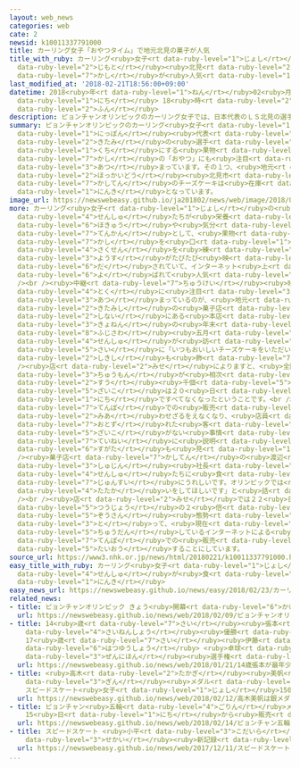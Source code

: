 ```yaml
---
layout: web_news
categories: web
cate: 2
newsid: k10011337791000
title: カーリング女子「おやつタイム」で地元北見の菓子が人気
title_with_ruby: カーリング<ruby>女子<rt data-ruby-level="1">じょし</rt></ruby>「おやつタイム」で<ruby>地元<rt
  data-ruby-level="2">じもと</rt></ruby><ruby>北見<rt data-ruby-level="2">きたみ</rt></ruby>の<ruby>菓子<rt
  data-ruby-level="7">かし</rt></ruby>が<ruby>人気<rt data-ruby-level="1">にんき</rt></ruby>
last_modified_at: '2018-02-21T18:56:00+09:00'
datetime: 2018<ruby>年<rt data-ruby-level="1">ねん</rt></ruby>02<ruby>月<rt data-ruby-level="1">がつ</rt></ruby>21<ruby>日<rt
  data-ruby-level="1">にち</rt></ruby> 18<ruby>時<rt data-ruby-level="2">じ</rt></ruby>56<ruby>分<rt
  data-ruby-level="2">ふん</rt></ruby>
description: ピョンチャンオリンピックのカーリング女子では、日本代表のＬＳ北見の選手たちがハーフタイムに口にする果物や菓子の「おやつ」にも注目が集まっています。その１つ、地元、北海道北見市の菓子店のチーズケーキは在庫がなくなるほどの人気となっています。
summary: ピョンチャンオリンピックのカーリング<ruby>女子<rt data-ruby-level="1">じょし</rt></ruby>では、<ruby>日本<rt
  data-ruby-level="1">にっぽん</rt></ruby><ruby>代表<rt data-ruby-level="3">だいひょう</rt></ruby>のＬＳ<ruby>北見<rt
  data-ruby-level="2">きたみ</rt></ruby>の<ruby>選手<rt data-ruby-level="4">せんしゅ</rt></ruby>たちがハーフタイムに<ruby>口<rt
  data-ruby-level="1">くち</rt></ruby>にする<ruby>果物<rt data-ruby-level="8">くだもの</rt></ruby>や<ruby>菓子<rt
  data-ruby-level="7">かし</rt></ruby>の「おやつ」にも<ruby>注目<rt data-ruby-level="3">ちゅうもく</rt></ruby>が<ruby>集<rt
  data-ruby-level="3">あつ</rt></ruby>まっています。その１つ、<ruby>地元<rt data-ruby-level="2">じもと</rt></ruby>、<ruby>北海道<rt
  data-ruby-level="2">ほっかいどう</rt></ruby><ruby>北見市<rt data-ruby-level="2">きたみし</rt></ruby>の<ruby>菓子店<rt
  data-ruby-level="7">かしてん</rt></ruby>のチーズケーキは<ruby>在庫<rt data-ruby-level="5">ざいこ</rt></ruby>がなくなるほどの<ruby>人気<rt
  data-ruby-level="1">にんき</rt></ruby>となっています。
image_url: https://newswebeasy.github.io/ja201802/news/web/image/2018/02/21/K10011337791_1802211835_1802211856_01_02.jpg
more: カーリング<ruby>女子<rt data-ruby-level="1">じょし</rt></ruby>の<ruby>中継<rt data-ruby-level="7">ちゅうけい</rt></ruby>では、ハーフタイムに<ruby>選手<rt
  data-ruby-level="4">せんしゅ</rt></ruby>たちが<ruby>栄養<rt data-ruby-level="4">えいよう</rt></ruby><ruby>補給<rt
  data-ruby-level="6">ほきゅう</rt></ruby>や<ruby>気分<rt data-ruby-level="2">きぶん</rt></ruby><ruby>転換<rt
  data-ruby-level="7">てんかん</rt></ruby>として、<ruby>果物<rt data-ruby-level="8">くだもの</rt></ruby>や<ruby>菓子<rt
  data-ruby-level="7">かし</rt></ruby>を<ruby>口<rt data-ruby-level="1">くち</rt></ruby>にしながら<ruby>作戦<rt
  data-ruby-level="4">さくせん</rt></ruby>を<ruby>練<rt data-ruby-level="3">ね</rt></ruby>る<ruby>様子<rt
  data-ruby-level="3">ようす</rt></ruby>がたびたび<ruby>映<rt data-ruby-level="6">うつ</rt></ruby>し<ruby>出<rt
  data-ruby-level="6">だ</rt></ruby>されていて、インターネット<ruby>上<rt data-ruby-level="1">じょう</rt></ruby>では「おやつタイム」などと<ruby>呼<rt
  data-ruby-level="6">よ</rt></ruby>ばれて<ruby>人気<rt data-ruby-level="1">にんき</rt></ruby>となっています。<br
  /><br /><ruby>中継<rt data-ruby-level="7">ちゅうけい</rt></ruby><ruby>映像<rt data-ruby-level="6">えいぞう</rt></ruby>をきっかけに<ruby>特<rt
  data-ruby-level="4">とく</rt></ruby>に<ruby>注目<rt data-ruby-level="3">ちゅうもく</rt></ruby>が<ruby>集<rt
  data-ruby-level="3">あつ</rt></ruby>まっているのが、<ruby>地元<rt data-ruby-level="2">じもと</rt></ruby>、<ruby>北見市<rt
  data-ruby-level="2">きたみし</rt></ruby>の<ruby>菓子店<rt data-ruby-level="7">かしてん</rt></ruby>のチーズケーキで、<ruby>市内<rt
  data-ruby-level="2">しない</rt></ruby>にある<ruby>本店<rt data-ruby-level="2">ほんてん</rt></ruby>には<ruby>去年<rt
  data-ruby-level="3">きょねん</rt></ruby>の<ruby>年末<rt data-ruby-level="4">ねんまつ</rt></ruby>、<ruby>藤澤<rt
  data-ruby-level="8">ふじさわ</rt></ruby><ruby>五月<rt data-ruby-level="8">さつき</rt></ruby><ruby>選手<rt
  data-ruby-level="4">せんしゅ</rt></ruby>が<ruby>訪<rt data-ruby-level="7">おとず</rt></ruby>れた<ruby>際<rt
  data-ruby-level="5">さい</rt></ruby>に「いつもおいしいチーズケーキをいただいてます」と<ruby>記<rt data-ruby-level="2">しる</rt></ruby>した<ruby>色紙<rt
  data-ruby-level="2">しきし</rt></ruby>も<ruby>飾<rt data-ruby-level="7">かざ</rt></ruby>られています。<br
  /><ruby>店<rt data-ruby-level="2">みせ</rt></ruby>によりますと、<ruby>全国<rt data-ruby-level="3">ぜんこく</rt></ruby>から<ruby>注文<rt
  data-ruby-level="3">ちゅうもん</rt></ruby>が<ruby>相次<rt data-ruby-level="3">あいつ</rt></ruby>いで、<ruby>数<rt
  data-ruby-level="2">すう</rt></ruby><ruby>千個<rt data-ruby-level="5">せんこ</rt></ruby>あった<ruby>在庫<rt
  data-ruby-level="5">ざいこ</rt></ruby>は２０<ruby>日<rt data-ruby-level="1">にち</rt></ruby>、１<ruby>日<rt
  data-ruby-level="1">にち</rt></ruby>ですべてなくなったということです。<br />このため２１<ruby>日<rt data-ruby-level="1">にち</rt></ruby>は<ruby>店舗<rt
  data-ruby-level="7">てんぽ</rt></ruby>での<ruby>販売<rt data-ruby-level="7">はんばい</rt></ruby>を<ruby>見合<rt
  data-ruby-level="2">みあ</rt></ruby>わせざるをえなくなり、<ruby>店員<rt data-ruby-level="3">てんいん</rt></ruby>が<ruby>訪<rt
  data-ruby-level="7">おとず</rt></ruby>れた<ruby>客<rt data-ruby-level="3">きゃく</rt></ruby>に<ruby>在庫<rt
  data-ruby-level="5">ざいこ</rt></ruby>がない<ruby>事情<rt data-ruby-level="5">じじょう</rt></ruby>を<ruby>丁寧<rt
  data-ruby-level="7">ていねい</rt></ruby>に<ruby>説明<rt data-ruby-level="4">せつめい</rt></ruby>する<ruby>姿<rt
  data-ruby-level="6">すがた</rt></ruby>も<ruby>見<rt data-ruby-level="1">み</rt></ruby>られました。<br
  /><ruby>菓子店<rt data-ruby-level="7">かしてん</rt></ruby>の<ruby>渡辺<rt data-ruby-level="8">わたなべ</rt></ruby><ruby>主人<rt
  data-ruby-level="3">しゅじん</rt></ruby><ruby>社長<rt data-ruby-level="2">しゃちょう</rt></ruby>は「<ruby>選手<rt
  data-ruby-level="4">せんしゅ</rt></ruby>たちに<ruby>食<rt data-ruby-level="2">た</rt></ruby>べてもらっているのは<ruby>純粋<rt
  data-ruby-level="7">じゅんすい</rt></ruby>にうれしいです。オリンピックでは<ruby>悔<rt data-ruby-level="7">く</rt></ruby>いのない<ruby>戦<rt
  data-ruby-level="4">たたか</rt></ruby>いをしてほしいです」と<ruby>話<rt data-ruby-level="2">はな</rt></ruby>していました。<br
  /><br /><ruby>店<rt data-ruby-level="2">みせ</rt></ruby>では２２<ruby>日<rt data-ruby-level="1">にち</rt></ruby>から<ruby>通常<rt
  data-ruby-level="5">つうじょう</rt></ruby>の２<ruby>倍<rt data-ruby-level="3">ばい</rt></ruby>の<ruby>増産<rt
  data-ruby-level="5">ぞうさん</rt></ruby><ruby>態勢<rt data-ruby-level="5">たいせい</rt></ruby>を<ruby>取<rt
  data-ruby-level="3">と</rt></ruby>って、<ruby>現在<rt data-ruby-level="5">げんざい</rt></ruby><ruby>中断<rt
  data-ruby-level="5">ちゅうだん</rt></ruby>しているインターネットによる<ruby>注文<rt data-ruby-level="3">ちゅうもん</rt></ruby>や<ruby>店舗<rt
  data-ruby-level="7">てんぽ</rt></ruby>での<ruby>販売<rt data-ruby-level="7">はんばい</rt></ruby>に<ruby>対応<rt
  data-ruby-level="5">たいおう</rt></ruby>することにしています。
source_url: https://www3.nhk.or.jp/news/html/20180221/k10011337791000.html
easy_title_with_ruby: カーリング<ruby>女子<rt data-ruby-level="1">じょし</rt></ruby> <ruby>選手<rt
  data-ruby-level="4">せんしゅ</rt></ruby>が<ruby>食<rt data-ruby-level="2">た</rt></ruby>べているチーズケーキが<ruby>人気<rt
  data-ruby-level="1">にんき</rt></ruby>
easy_news_url: https://newswebeasy.github.io/news/easy/2018/02/23/カーリング女子-選手が食べているチーズケーキが人気
related_news:
- title: ピョンチャンオリンピック きょう<ruby>開幕<rt data-ruby-level="6">かいまく</rt></ruby>
  url: https://newswebeasy.github.io/news/web/2018/02/09/ピョンチャンオリンピック-きょう開幕
- title: 14<ruby>歳<rt data-ruby-level="7">さい</rt></ruby><ruby>張本<rt data-ruby-level="5">ちょうほん</rt></ruby>が<ruby>最年少<rt
    data-ruby-level="4">さいねんしょう</rt></ruby><ruby>優勝<rt data-ruby-level="6">ゆうしょう</rt></ruby>
    17<ruby>歳<rt data-ruby-level="7">さい</rt></ruby><ruby>伊藤<rt data-ruby-level="8">いとう</rt></ruby>も<ruby>初優勝<rt
    data-ruby-level="6">はつゆうしょう</rt></ruby> <ruby>卓球<rt data-ruby-level="7">たっきゅう</rt></ruby><ruby>全日本<rt
    data-ruby-level="3">ぜんにほん</rt></ruby><ruby>選手権<rt data-ruby-level="6">せんしゅけん</rt></ruby>
  url: https://newswebeasy.github.io/news/web/2018/01/21/14歳張本が最年少優勝-17歳伊藤も初優勝-卓球全日本選手権
- title: <ruby>高木<rt data-ruby-level="2">たかぎ</rt></ruby><ruby>美帆<rt data-ruby-level="8">みほ</rt></ruby>は<ruby>銀<rt
    data-ruby-level="3">ぎん</rt></ruby><ruby>メダル<rt data-ruby-level="3">めだる</rt></ruby>
    スピードスケート<ruby>女子<rt data-ruby-level="1">じょし</rt></ruby>1500m
  url: https://newswebeasy.github.io/news/web/2018/02/12/高木美帆は銀メダル-スピードスケート女子1500m
- title: ピョンチャン<ruby>五輪<rt data-ruby-level="4">ごりん</rt></ruby>メダリストの<ruby>切手<rt data-ruby-level="2">きって</rt></ruby>シート
    15<ruby>日<rt data-ruby-level="1">にち</rt></ruby>から<ruby>販売<rt data-ruby-level="7">はんばい</rt></ruby>
  url: https://newswebeasy.github.io/news/web/2018/02/14/ピョンチャン五輪メダリストの切手シート-15日から販売
- title: スピードスケート <ruby>小平<rt data-ruby-level="3">こだいら</rt></ruby> 1000メートルで<ruby>世界<rt
    data-ruby-level="3">せかい</rt></ruby><ruby>新記録<rt data-ruby-level="4">しんきろく</rt></ruby>
  url: https://newswebeasy.github.io/news/web/2017/12/11/スピードスケート-小平-1000メートルで世界新記録
...
```

